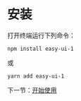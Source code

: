 # 安装

打开终端运行下列命令：

```
npm install easy-ui-1
```

或

```
yarn add easy-ui-1
```

下一节：[开始使用](#/doc/getStarted)